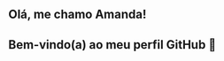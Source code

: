 ## Olá, me chamo Amanda! 
## Bem-vindo(a) ao meu perfil GitHub 👋

<!--
**20022222/20022222** is a ✨ _special_ ✨ repository because its `README.md` (this file) appears on your GitHub profile.
- 🌱 Atualmente estou aprendendo a linguagem de programação JAVA
